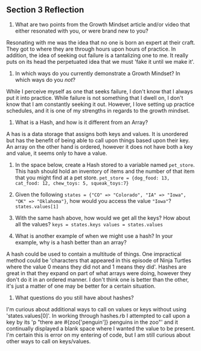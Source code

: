 ## Section 3 Reflection

1. What are two points from the Growth Mindset article and/or video that either resonated with you, or were brand new to you?
<p> Resonating with me was the idea that no one is born an expert at their craft. They got to where they are through hours upon hours of practice. In addition, the idea of seeking out failure is a tantalizing one to me. It really puts on its head the perpetuated idea that we must 'fake it until we make it'.</p>

1. In which ways do you currently demonstrate a Growth Mindset? In which ways do you _not_?
<p> While I perceive myself as one that seeks failure, I don't know that I always put it into practice. While failure is not something that I dwell on, I don't know that I am constantly seeking it out. However, I love setting up practice schedules, and it is one of my strengths in regards to the growth mindset.</p>

1. What is a Hash, and how is it different from an Array?
<p> A has is a data storage that assigns both keys and values. It is unordered but has the benefit of being able to call upon things based upon their key. An array on the other hand is ordered, however it does not have both a key and value, it seems only to have a value.</p>

1. In the space below, create a Hash stored to a variable named `pet_store`.  This hash should hold an inventory of items and the number of that item that you might find at a pet store.
`pet_store = {dog_food: 13, cat_food: 12, chew_toys: 5, squeak_toys:7}`

1. Given the following `states = {"CO" => "Colorado", "IA" => "Iowa", "OK" => "Oklahoma"}`, how would you access the value `"Iowa"`?
`states.values[1]`

1. With the same hash above, how would we get all the keys?  How about all the values?
`keys = states.keys values = states.values`

1. What is another example of when we might use a hash?  In your example, why is a hash better than an array?
<p> A hash could be used to contain a multitude of things. One impractical method could be 'characters that appeared in this episode of Ninja Turtles where the value 0 means they did not and 1 means they did'. Hashes are great in that they expand on part of what arrays were doing, however they don't do it in an ordered manner. I don't think one is better than the other, it's just a matter of one may be better for a certain situation.</p>

1. What questions do you still have about hashes?
<p> I'm curious about additional ways to call on values or keys without using 'states.values[0]'. In working through hashes.rb I attempted to call upon a key by its 'p "there are #{zoo['penguin']} penguins in the zoo"' and it continually displayed a blank space where I wanted the value to be present. I'm certain this is error on my entering of code, but I am still curious about other ways to call on keys/values. </p>

